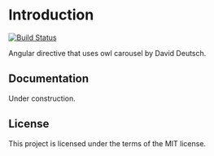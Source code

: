 # Introduction
[![Build Status](https://travis-ci.org/dashawk/angularOwlCarousel.svg?branch=master)](https://travis-ci.org/dashawk/angularOwlCarousel)

Angular directive that uses owl carousel by David Deutsch.

## Documentation

Under construction.
## License

This project is licensed under the terms of the MIT license.
